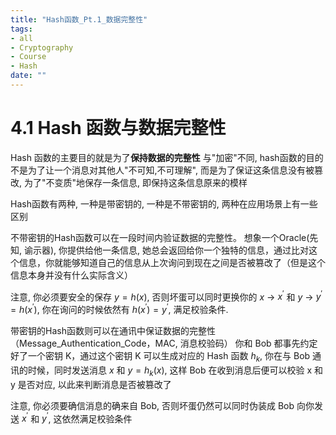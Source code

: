 ```yaml
---
title: "Hash函数_Pt.1_数据完整性"
tags:
- all
- Cryptography
- Course
- Hash
date: ""
---
```

# 4.1 Hash 函数与数据完整性


Hash 函数的主要目的就是为了**保持数据的完整性**
与"加密"不同, hash函数的目的不是为了让一个消息对其他人"不可知,不可理解", 而是为了保证这条信息没有被篡改, 为了"不变质"地保存一条信息, 即保持这条信息原来的模样

Hash函数有两种, 一种是带密钥的, 一种是不带密钥的, 两种在应用场景上有一些区别

不带密钥的Hash函数可以在一段时间内验证数据的完整性。
想象一个Oracle(先知, 谕示器), 你提供给他一条信息, 她总会返回给你一个独特的信息，通过比对这个信息，你就能够知道自己的信息从上次询问到现在之间是否被篡改了（但是这个信息本身并没有什么实际含义）

注意, 你必须要安全的保存 $y=h(x)$, 否则坏蛋可以同时更换你的 $x$ -> $x^\prime$ 和 $y$ -> $y^\prime=h(x^\prime)$, 你在询问的时候依然有 $h(x^\prime)=y^\prime$, 满足校验条件.


带密钥的Hash函数则可以在通讯中保证数据的完整性（Message_Authentication_Code，MAC, 消息校验码）
你和 Bob 都事先约定好了一个密钥 K，通过这个密钥 K 可以生成对应的 Hash 函数 $h_k$, 你在与 Bob 通讯的时候，同时发送消息 $x$ 和 $y=h_k(x)$, 这样 Bob 在收到消息后便可以校验 x 和 y 是否对应, 以此来判断消息是否被篡改了

注意, 你必须要确信消息的确来自 Bob, 否则坏蛋仍然可以同时伪装成 Bob 向你发送 $x^\prime$ 和 $y^\prime$, 这依然满足校验条件




